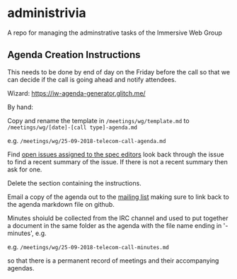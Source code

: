# administrivia
A repo for managing the adminstrative tasks of the Immersive Web Group

## Agenda Creation Instructions

This needs to be done by end of day on the Friday before the call so that we can decide if the call is going ahead and notify attendees.

Wizard: https://iw-agenda-generator.glitch.me/

By hand:

Copy and rename the template in `/meetings/wg/template.md` to `/meetings/wg/[date]-[call type]-agenda.md`

e.g. `/meetings/wg/25-09-2018-telecom-call-agenda.md`

Find [open issues assigned to the spec editors](https://github.com/search?q=org%3Aimmersive-web+assignee%3Atoji+assignee%3ANellWaliczek+state%3Aopen&unscoped_q=repo%3Aimmersive-web+assignee%3Atoji+assignee%3ANellWaliczek+state%3Aopen) look back through the issue to find a recent summary of the issue. If there is not a recent summary then ask for one.

Delete the section containing the instructions.

Email a copy of the agenda out to the [mailing list](mailto:public-immersive-web@w3.org) making sure to link back to the agenda markdown file on github.

Minutes shoiuld be collected from the IRC channel and used to put together a document in the same folder as the agenda with the file name ending in '-minutes', e.g.

e.g. `/meetings/wg/25-09-2018-telecom-call-minutes.md`

so that there is a permanent record of meetings and their accompanying agendas.
